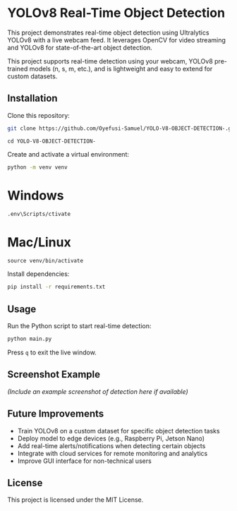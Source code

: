 # YOLOv8 Real-Time Object Detection 

This project demonstrates real-time object detection using Ultralytics YOLOv8 with a live webcam feed. It leverages OpenCV for video streaming and YOLOv8 for state-of-the-art object detection.

This project supports real-time detection using your webcam, YOLOv8 pre-trained models (n, s, m, etc.), and is lightweight and easy to extend for custom datasets.

## Installation

Clone this repository:
```bash
git clone https://github.com/Oyefusi-Samuel/YOLO-V8-OBJECT-DETECTION-.git
```
```
cd YOLO-V8-OBJECT-DETECTION-
```

Create and activate a virtual environment:
```bash
python -m venv venv
```
 # Windows
```
.env\Scripts/ctivate
```
# Mac/Linux
```
source venv/bin/activate  
```

Install dependencies:
```bash
pip install -r requirements.txt
```

## Usage

Run the Python script to start real-time detection:
```bash
python main.py
```
Press `q` to exit the live window.

## Screenshot Example

*(Include an example screenshot of detection here if available)*

## Future Improvements

- Train YOLOv8 on a custom dataset for specific object detection tasks  
- Deploy model to edge devices (e.g., Raspberry Pi, Jetson Nano)  
- Add real-time alerts/notifications when detecting certain objects  
- Integrate with cloud services for remote monitoring and analytics  
- Improve GUI interface for non-technical users  

## License

This project is licensed under the MIT License.
